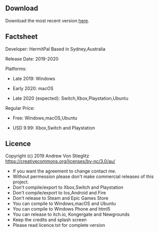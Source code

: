 ## Download
Download the most recent version [here](https://github.com/hermiteve/PaintRogue/releases).

## Factsheet
Developer: 
HermitPal
Based in Sydney,Australia

Release Date:
2019-2020

Platforms:
- Late 2019: Windows

- Early 2020: macOS

- Late 2020 {expected}: Switch,Xbox,Playstation,Ubuntu

Regular Price:

- Free: Windows,macOS,Ubuntu

- USD 9.99: Xbox,Switch and Playstation


## Licence
Copyright (c) 2019 Andrew Von Stieglitz https://creativecommons.org/licenses/by-nc/3.0/au/ 
- If you want the agreement to change contact me.
- Without permession please don't make commercial releases of this project.
- Don't compile/export to Xbox,Switch and Playstation
- Don't compile/export to Ios,Android and Fire
- Don't release to Steam and Epic Games Store
- You can compile to Windows,macOS and Ubuntu
- You can compile to Windows Phone and html5
- You can release to itch.io, Kongergate and Newgrounds
- Keep the credits and splash screen
- Please read licence.txt for complete version

